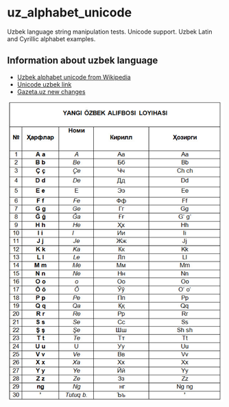 # uz_alphabet_unicode
Uzbek language string manipulation tests. Unicode support. Uzbek Latin and Cyrillic alphabet examples. 

## Information about uzbek language

* [Uzbek alphabet unicode from Wikipedia]
* [Unicode uzbek link]
* [Gazeta.uz new changes]

![Проект обновленного узбекского алфавита](images/new_changes.jpg?raw=true "Проект обновленного узбекского алфавита")


[Uzbek alphabet unicode from Wikipedia]: https://en.wikipedia.org/wiki/Uzbek_alphabet
[Unicode uzbek link]: https://www.unicode.org/udhr/n/notes_uzn_latn.html
[Gazeta.uz new changes]: https://www.gazeta.uz/ru/2018/11/06/alphabet/